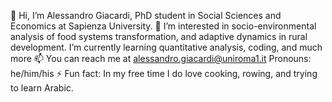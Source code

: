 👋 Hi, I’m Alessandro Giacardi, PhD student in Social Sciences and Economics at Sapienza University.
🌱 I’m interested in socio-environmental analysis of food systems transformation, and adaptive dynamics in rural development. I’m currently learning quantitative analysis, coding, and much more
📫 You can reach me at alessandro.giacardi@uniroma1.it
Pronouns: he/him/his
⚡ Fun fact: In my free time I do love cooking, rowing, and trying to learn Arabic.

<!---
alessandrogiacardi/alessandrogiacardi is a ✨ special ✨ repository because its `README.md` (this file) appears on your GitHub profile.
You can click the Preview link to take a look at your changes.
--->
